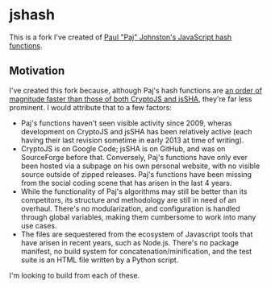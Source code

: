 # jshash

This is a fork I've created of [Paul "Paj" Johnston's JavaScript hash functions](http://pajhome.org.uk/crypt/md5/).

## Motivation

I've created this fork because, although Paj's hash functions are [an order of magnitude faster than those of both CryptoJS and jsSHA](http://jsperf.com/crypto-js-x-johnston), they're far less prominent. I would attribute that to a few factors:

- Paj's functions haven't seen visible activity since 2009, wheras development on CryptoJS and jsSHA has been relatively active (each having their last revision sometime in early 2013 at time of writing).
- CryptoJS is on Google Code; jsSHA is on GitHub, and was on SourceForge before that. Conversely, Paj's functions have only ever been hosted via a subpage on his own personal website, with no visible source outside of zipped releases. Paj's functions have been missing from the social coding scene that has arisen in the last 4 years.
- While the functionality of Paj's algorithms may still be better than its competitors, its structure and methodology are still in need of an overhaul. There's no modularization, and configuration is handled through global variables, making them cumbersome to work into many use cases.
- The files are sequestered from the ecosystem of Javascript tools that have arisen in recent years, such as Node.js. There's no package manifest, no build system for concatenation/minification, and the test suite is an HTML file written by a Python script.

I'm looking to build from each of these.
